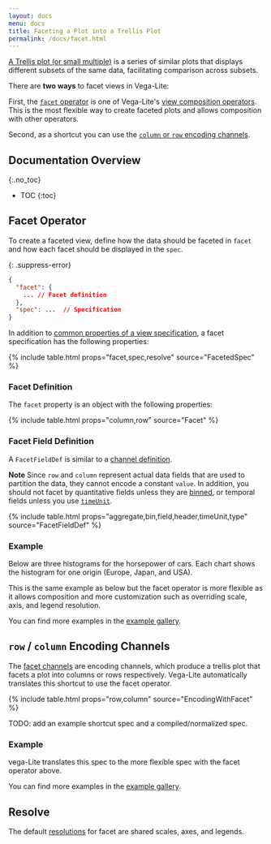 ```yaml
---
layout: docs
menu: docs
title: Faceting a Plot into a Trellis Plot
permalink: /docs/facet.html
---
```


[A Trellis plot (or small multiple)](https://en.wikipedia.org/wiki/Small_multiple) is a series of similar plots that displays different subsets of the same data, facilitating comparison across subsets.

There are **two ways** to facet views in Vega-Lite:

First, the [`facet` operator](#facet-operator) is one of Vega-Lite's [view composition operators](composition.html). This is the most flexible way to create faceted plots and allows composition with other operators.

Second, as a shortcut you can use the [`column` or `row` encoding channels](#facet-channels).

## Documentation Overview
{:.no_toc}

* TOC
{:toc}

## Facet Operator

To create a faceted view, define how the data should be faceted in `facet` and how each facet should be displayed in the `spec`.

{: .suppress-error}
```json
{
  "facet": {
    ... // Facet definition
  },
  "spec": ...  // Specification
}
```

In addition to [common properties of a view specification](spec.html#common),
a facet specification has the following properties:

{% include table.html props="facet,spec,resolve" source="FacetedSpec" %}

### Facet Definition

The `facet` property is an object with the following properties:

{% include table.html props="column,row" source="Facet" %}

### Facet Field Definition

A `FacetFieldDef` is similar to a [channel definition](encoding.html#def).

**Note** Since `row` and `column` represent actual data fields that are used to partition the data, they cannot encode a constant `value`. In addition, you should not facet by quantitative fields unless they are [binned](bin.html), or temporal fields unless you use [`timeUnit`](timeunit.html).

{% include table.html props="aggregate,bin,field,header,timeUnit,type" source="FacetFieldDef" %}

### Example

Below are three histograms for the horsepower of cars. Each chart shows the histogram for one origin (Europe, Japan, and USA).

<span class="vl-example" data-dir="normalized" data-name="trellis_bar_histogram_normalized"></span>

This is the same example as below but the facet operator is more flexible as it allows composition and more customization such as overriding scale, axis, and legend
resolution.

You can find more examples in the [example gallery]({{site.baseurl}}/examples/#trellis).

## `row` / `column` Encoding Channels

The [facet channels](encoding.html#facet) are encoding channels, which produce a trellis plot that facets a plot into columns or rows respectively. Vega-Lite automatically translates this shortcut to use the facet operator.

{% include table.html props="row,column" source="EncodingWithFacet" %}

TODO: add an example shortcut spec and a compiled/normalized spec.

### Example

<span class="vl-example" data-name="trellis_bar_histogram"></span>

vega-Lite translates this spec to the more flexible spec with the facet operator above.

You can find more examples in the [example gallery]({{site.baseurl}}/examples/#trellis).


## Resolve

The default [resolutions](resolve.html) for facet are shared scales, axes, and legends.
